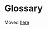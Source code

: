 # Glossary

Moved [here](https://bids-website.readthedocs.io/en/latest/starter_kit/src/glossary.html)